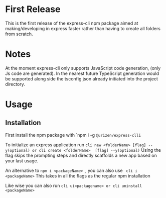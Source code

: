 # First Release 
This is the first release of the express-cli npm package aimed at making/developing in express faster rather than having to create all folders from scratch.

# Notes
At the moment express-cli only supports JavaScript code generation, (only Js code are generated). In the nearest future TypeScript generation would be supported along side the tsconfig.json already initiated into the project directory. 

# Usage
## Installation 
First install the npm package with `npm i -g ```@urizen/express-clli``` 

To initialize an express application run 
` cli new <folderName> [flag] --y(optional)
          or
cli create <folderName>  [flag] --y(optional)
`
Using the flag skips the prompting steps and directly scaffolds a new app based on your last usage.

An alternative to `npm i <packageName> `, you can also use ` cli i <packageName>` This takes in all the flags as the regular npm installation 


Like wise you can also run `cli ui<packagename> or cli uninstall <packageName> `
